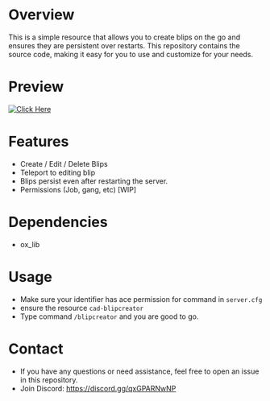 # Overview
This is a simple resource that allows you to create blips on the go and ensures they are persistent over restarts. This repository contains the source code, making it easy for you to use and customize for your needs.

# Preview
[![Click Here](https://youtu.be/NK1RT8KVt5U)](https://youtu.be/NK1RT8KVt5U)

# Features
- Create / Edit / Delete Blips
- Teleport to editing blip
- Blips persist even after restarting the server.
- Permissions (Job, gang, etc) [WIP]

# Dependencies
- ox_lib

# Usage
- Make sure your identifier has ace permission for command in `server.cfg`
- ensure the resource `cad-blipcreator`
- Type command `/blipcreator` and you are good to go.

# Contact
- If you have any questions or need assistance, feel free to open an issue in this repository.
- Join Discord: https://discord.gg/qxGPARNwNP
